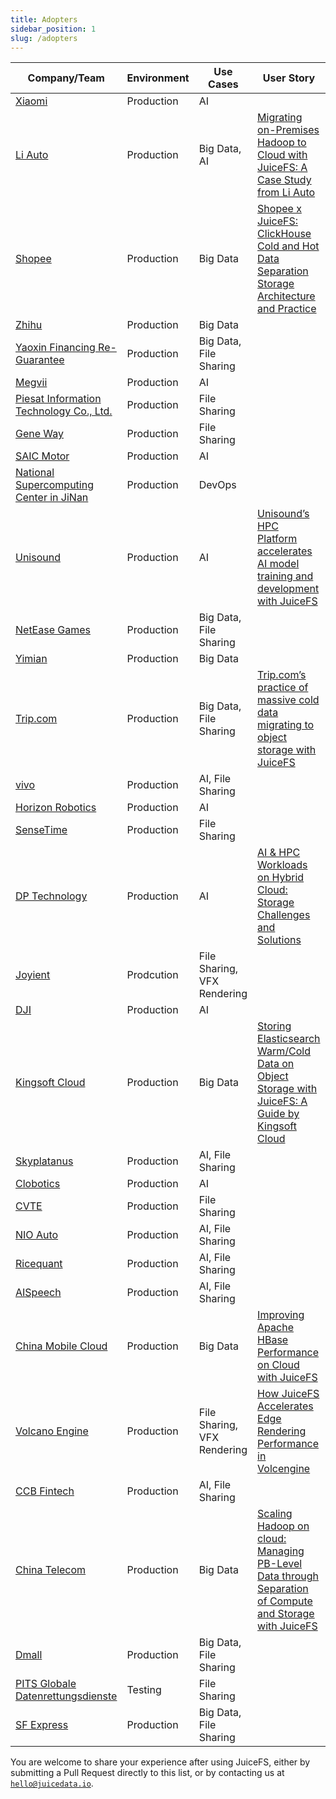 ```yaml
---
title: Adopters
sidebar_position: 1
slug: /adopters
---
```


| Company/Team                                                                            | Environment | Use Cases                   | User Story                                                                                                                                                                                                                  |
|-----------------------------------------------------------------------------------------|-------------|-----------------------------|-----------------------------------------------------------------------------------------------------------------------------------------------------------------------------------------------------------------------------|
| [Xiaomi](https://www.mi.com/global)                                                     | Production  | AI                          |                                                                                                                                                                                                                             |
| [Li Auto](https://www.lixiang.com/en)                                                   | Production  | Big Data, AI                | [Migrating on-Premises Hadoop to Cloud with JuiceFS: A Case Study from Li Auto](https://juicefs.com/en/blog/user-stories/li-autos-practice-of-migrating-data-from-hdfs-to-juicefs)                                          |
| [Shopee](https://shopee.com)                                                            | Production  | Big Data                    | [Shopee x JuiceFS: ClickHouse Cold and Hot Data Separation Storage Architecture and Practice](https://juicefs.com/en/blog/shopee-clickhouse-with-juicefs)                                                                   |
| [Zhihu](https://www.zhihu.com)                                                          | Production  | Big Data                    |                                                                                                                                                                                                                             |
| [Yaoxin Financing Re-Guarantee](https://www.yaoxinhd.com)                               | Production  | Big Data, File Sharing      |                                                                                                                                                                                                                             |
| [Megvii](https://megvii.com)                                                            | Production  | AI                          |                                                                                                                                                                                                                             |
| [Piesat Information Technology Co., Ltd.](https://www.piesat.cn)                        | Production  | File Sharing                |                                                                                                                                                                                                                             |
| [Gene Way](https://www.geneway.cn)                                                      | Production  | File Sharing                |                                                                                                                                                                                                                             |
| [SAIC Motor](https://www.saicmotor.com/english)                                         | Production  | AI                          |                                                                                                                                                                                                                             |
| [National Supercomputing Center in JiNan](https://www.nsccjn.cn)                        | Production  | DevOps                      |                                                                                                                                                                                                                             |
| [Unisound](https://www.unisound.com)                                                    | Production  | AI                          | [Unisound’s HPC Platform accelerates AI model training and development with JuiceFS](https://juicefs.com/en/blog/unisounds-hpc-platform-accelerates-ai-model-training-and-development-with-juicefs)                         |
| [NetEase Games](https://www.neteasegames.com)                                           | Production  | Big Data, File Sharing      |                                                                                                                                                                                                                             |
| [Yimian](https://www.yimian.io)                                                         | Production  | Big Data                    |                                                                                                                                                                                                                             |
| [Trip.com](https://www.trip.com)                                                        | Production  | Big Data, File Sharing      | [Trip.com’s practice of massive cold data migrating to object storage with JuiceFS](https://juicefs.com/en/blog/user-stories/a-practice-of-massive-cold-data-migrating-to-oss-with-juicefs)                                 |
| [vivo](https://www.vivo.com)                                                            | Production  | AI, File Sharing            |                                                                                                                                                                                                                             |
| [Horizon Robotics](https://horizon.ai)                                                  | Production  | AI                          |                                                                                                                                                                                                                             |
| [SenseTime](https://www.sensetime.com/en)                                               | Production  | File Sharing                |                                                                                                                                                                                                                             |
| [DP Technology](https://www.dp.tech)                                                    | Production  | AI                          | [AI & HPC Workloads on Hybrid Cloud: Storage Challenges and Solutions](https://juicefs.com/en/blog/user-stories/storage-architectures-for-ai-hpc-in-hybridmulti-cloud)                                                      |
| [Joyient](http://www.joyient.com)                                                       | Prodcution  | File Sharing, VFX Rendering |                                                                                                                                                                                                                             |
| [DJI](https://www.dji.com)                                                              | Production  | AI                          |                                                                                                                                                                                                                             |
| [Kingsoft Cloud](https://en.ksyun.com)                                                  | Production  | Big Data                    | [Storing Elasticsearch Warm/Cold Data on Object Storage with JuiceFS: A Guide by Kingsoft Cloud](https://juicefs.com/en/blog/user-stories/kingsoft-cloud-how-to-store-elasticsearch-data-in-objective-storage-with-juicefs) |
| [Skyplatanus](https://www.kuaidianyuedu.com)                                            | Production  | AI, File Sharing            |                                                                                                                                                                                                                             |
| [Clobotics](https://clobotics.com)                                                      | Production  | AI                          |                                                                                                                                                                                                                             |
| [CVTE](http://www.cvte.com/en)                                                          | Production  | File Sharing                |                                                                                                                                                                                                                             |
| [NIO Auto](https://www.nio.com)                                                         | Production  | AI, File Sharing            |                                                                                                                                                                                                                             |
| [Ricequant](https://www.ricequant.com)                                                  | Production  | AI, File Sharing            |                                                                                                                                                                                                                             |
| [AISpeech](https://www.aispeech.com)                                                    | Production  | AI, File Sharing            |                                                                                                                                                                                                                             |
| [China Mobile Cloud](https://ecloud.he.chinamobile.com)                                 | Production  | Big Data                    | [Improving Apache HBase Performance on Cloud with JuiceFS](https://juicefs.com/en/blog/user-stories/juicefs-support-hbase-at-chinamobile-cloud)                                                                             |
| [Volcano Engine](https://www.volcengine.com)                                            | Production  | File Sharing, VFX Rendering | [How JuiceFS Accelerates Edge Rendering Performance in Volcengine](https://juicefs.com/en/blog/user-stories/how-juicefs-accelerates-edge-rendering-performance-in-volcengine)                                               |
| [CCB Fintech](https://www.ccbft.com)                                                    | Production  | AI, File Sharing            |                                                                                                                                                                                                                             |
| [China Telecom](https://www.chinatelecomglobal.com)                                     | Production  | Big Data                    | [Scaling Hadoop on cloud: Managing PB-Level Data through Separation of Compute and Storage with JuiceFS](https://juicefs.com/en/blog/user-stories/applicatio-of-juicefs-in-china-telecoms-daily-average-pb-data-scenario)   |
| [Dmall](https://www.dmall.com/en)                                                       | Production  | Big Data, File Sharing      |                                                                                                                                                                                                                             |
| [PITS Globale Datenrettungsdienste](https://www.pitsdatenrettung.de)                                                | Testing     | File Sharing      |                                                                                                                                                                                                                             |
| [SF Express](https://www.sf-express.com)                                                | Production     | Big Data, File Sharing      |
You are welcome to share your experience after using JuiceFS, either by submitting a Pull Request directly to this list, or by contacting us at [`hello@juicedata.io`](mailto:hello@juicedata.io).
